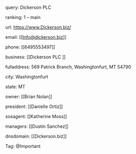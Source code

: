 query: Dickerson PLC 

ranking: 1 – main

url: https://www.Dickerson.biz/

email: [[Info@dickerson.biz]]

phone: [[6495553497]]

business: [[Dickerson PLC ]]

fulladdress: 569 Patrick Branch, Washingtonfurt, MT 54790

city: Washingtonfurt

state: MT

owner: [[Brian Nolan]]

president: [[Danielle Ortiz]]

sosagent: [[Katherine Moss]]

managers: [[Dustin Sanchez]]

dnsdomain: [[Dickerson.biz]]

Tag: @Important

